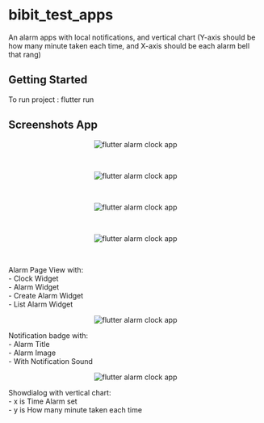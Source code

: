 # bibit_test_apps

An alarm apps with local notifications, and vertical chart (Y-axis should be how many minute taken each time, and X-axis should be each alarm bell that rang)

## Getting Started
To run project : 
flutter run

## Screenshots App
<p align="center">
  <img src="image_one.PNG" alt="flutter alarm clock app" title="Screenshot One">
</p><br>
<p align="center">
  <img src="image_four.PNG" alt="flutter alarm clock app" title="Screenshot four">
</p><br>
<p align="center">
  <img src="image_fivePNG.PNG" alt="flutter alarm clock app" title="Screenshot five">
</p><br>
<p align="center">
  <img src="image_six.PNG" alt="flutter alarm clock app" title="Screenshot six">
</p><br>

Alarm Page View with:<br>
    - Clock Widget<br>
    - Alarm Widget<br>
    - Create Alarm Widget<br>
    - List Alarm Widget<br>


<p align="center">
  <img src="image_two.PNG" alt="flutter alarm clock app" title="Screenshot Two">
</p>
Notification badge with:<br>
    - Alarm Title<br>
    - Alarm Image<br>
    - With Notification Sound<br>


<p align="center">
  <img src="image_trhee.PNG" alt="flutter alarm clock app" title="Screenshot Three">
</p>
Showdialog with vertical chart:<br>
    - x is Time Alarm set<br>
    - y is How many minute taken each time<br>



